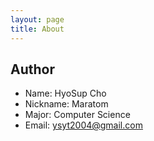 ```yaml
---
layout: page
title: About
---
```


## Author

* Name: HyoSup Cho
* Nickname: Maratom
* Major: Computer Science
* Email: ysyt2004@gmail.com
